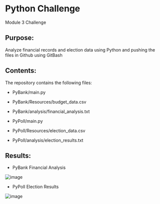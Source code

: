# Python Challenge
Module 3 Challenge

## Purpose:
Analyze financial records and election data using Python and pushing the files in Github using GitBash

## Contents:
The repository contains the following files:
- PyBank/main.py
- PyBank/Resources/budget_data.csv
- PyBank/analysis/financial_analysis.txt

- PyPoll/main.py
- PyPoll/Resources/election_data.csv
- PyPoll/analysis/election_results.txt

## Results:

- PyBank Financial Analysis

![image](https://github.com/JasmineBamba/python-challenge/assets/135666038/cebcf2bc-0c49-48ec-8a62-5e11f3987612)

- PyPoll Election Results

![image](https://github.com/JasmineBamba/python-challenge/assets/135666038/4ca88b1c-0d63-4b1c-b5e5-f84cdd49aff0)
